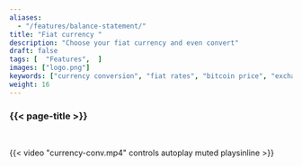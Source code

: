 ```yaml
---
aliases:
  - "/features/balance-statement/"
title: "Fiat currency "
description: "Choose your fiat currency and even convert"
draft: false
tags: [  "Features",  ]
images: ["logo.png"]
keywords: ["currency conversion", "fiat rates", "bitcoin price", "exchange rates"]
weight: 16
---
```


### {{< page-title >}} 
<!-- {{< page-description >}}  -->

<br>


{{< video "currency-conv.mp4" controls  autoplay muted playsinline >}}
